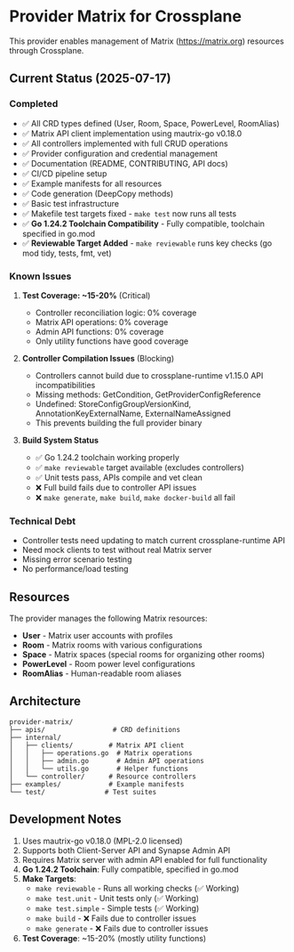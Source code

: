 # Provider Matrix for Crossplane

This provider enables management of Matrix (https://matrix.org) resources through Crossplane.

## Current Status (2025-07-17)

### Completed
- ✅ All CRD types defined (User, Room, Space, PowerLevel, RoomAlias)
- ✅ Matrix API client implementation using mautrix-go v0.18.0
- ✅ All controllers implemented with full CRUD operations
- ✅ Provider configuration and credential management
- ✅ Documentation (README, CONTRIBUTING, API docs)
- ✅ CI/CD pipeline setup
- ✅ Example manifests for all resources
- ✅ Code generation (DeepCopy methods)
- ✅ Basic test infrastructure
- ✅ Makefile test targets fixed - `make test` now runs all tests
- ✅ **Go 1.24.2 Toolchain Compatibility** - Fully compatible, toolchain specified in go.mod
- ✅ **Reviewable Target Added** - `make reviewable` runs key checks (go mod tidy, tests, fmt, vet)

### Known Issues
1. **Test Coverage: ~15-20%** (Critical)
   - Controller reconciliation logic: 0% coverage
   - Matrix API operations: 0% coverage  
   - Admin API functions: 0% coverage
   - Only utility functions have good coverage

2. **Controller Compilation Issues** (Blocking)
   - Controllers cannot build due to crossplane-runtime v1.15.0 API incompatibilities
   - Missing methods: GetCondition, GetProviderConfigReference
   - Undefined: StoreConfigGroupVersionKind, AnnotationKeyExternalName, ExternalNameAssigned
   - This prevents building the full provider binary

3. **Build System Status**
   - ✅ Go 1.24.2 toolchain working properly
   - ✅ `make reviewable` target available (excludes controllers)
   - ✅ Unit tests pass, APIs compile and vet clean
   - ❌ Full build fails due to controller API issues
   - ❌ `make generate`, `make build`, `make docker-build` all fail

### Technical Debt
- Controller tests need updating to match current crossplane-runtime API
- Need mock clients to test without real Matrix server
- Missing error scenario testing
- No performance/load testing

## Resources

The provider manages the following Matrix resources:

- **User** - Matrix user accounts with profiles
- **Room** - Matrix rooms with various configurations
- **Space** - Matrix spaces (special rooms for organizing other rooms)
- **PowerLevel** - Room power level configurations
- **RoomAlias** - Human-readable room aliases

## Architecture

```
provider-matrix/
├── apis/                 # CRD definitions
├── internal/
│   ├── clients/         # Matrix API client
│   │   ├── operations.go  # Matrix operations
│   │   ├── admin.go       # Admin API operations
│   │   └── utils.go       # Helper functions
│   └── controller/      # Resource controllers
├── examples/            # Example manifests
└── test/               # Test suites
```

## Development Notes

1. Uses mautrix-go v0.18.0 (MPL-2.0 licensed)
2. Supports both Client-Server API and Synapse Admin API
3. Requires Matrix server with admin API enabled for full functionality
4. **Go 1.24.2 Toolchain**: Fully compatible, specified in go.mod
5. **Make Targets**:
   - `make reviewable` - Runs all working checks (✅ Working)
   - `make test.unit` - Unit tests only (✅ Working)
   - `make test.simple` - Simple tests (✅ Working)
   - `make build` - ❌ Fails due to controller issues
   - `make generate` - ❌ Fails due to controller issues
6. **Test Coverage**: ~15-20% (mostly utility functions)